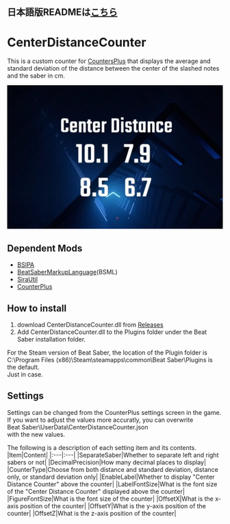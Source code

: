 ## 日本語版READMEは[こちら](README.md)

# CenterDistanceCounter

This is a custom counter for [CountersPlus](https://github.com/Caeden117/CountersPlus) that displays the average and standard deviation of the distance between the center of the slashed notes and the saber in cm.

![sample](Images/sample.jpg)

## Dependent Mods

- [BSIPA](https://bsmg.github.io/BeatSaber-IPA-Reloaded/)
- [BeatSaberMarkupLanguage](https://github.com/monkeymanboy/BeatSaberMarkupLanguage)(BSML)
- [SiraUtil](https://github.com/Auros/SiraUtil)
- [CounterPlus](https://github.com/Caeden117/CountersPlus)

## How to install
1. download CenterDistanceCounter.dll from [Releases]()
2. Add CenterDistanceCounter.dll to the Plugins folder under the Beat Saber installation folder.

For the Steam version of Beat Saber, the location of the Plugin folder is<br>
C:\Program Files (x86)\Steam\steamapps\common\Beat Saber\Plugins
is the default. <br>
Just in case.

## Settings

Settings can be changed from the CounterPlus settings screen in the game. <br>
If you want to adjust the values more accuratly, you can overwrite<br>
Beat Saber\UserData\CenterDistanceCounter.json<br>
with the new values.

The following is a description of each setting item and its contents. <br>
|Item|Content|
|:---|:---|
|SeparateSaber|Whether to separate left and right sabers or not|
|DecimalPrecision|How many decimal places to display|
|CounterType|Choose from both distance and standard deviation, distance only, or standard deviation only|
|EnableLabel|Whether to display "Center Distance Counter" above the counter|
|LabelFontSize|What is the font size of the "Center Distance Counter" displayed above the counter|
|FigureFontSize|What is the font size of the counter|
|OffsetX|What is the x-axis position of the counter|
|OffsetY|What is the y-axis position of the counter|
|OffsetZ|What is the z-axis position of the counter|

